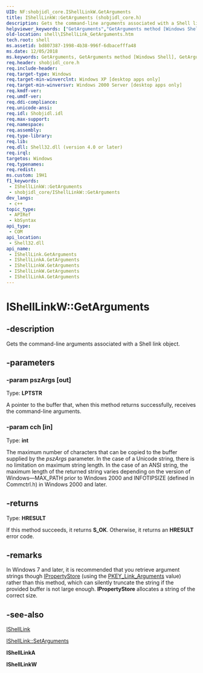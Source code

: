 ```yaml
---
UID: NF:shobjidl_core.IShellLinkW.GetArguments
title: IShellLinkW::GetArguments (shobjidl_core.h)
description: Gets the command-line arguments associated with a Shell link object.
helpviewer_keywords: ["GetArguments","GetArguments method [Windows Shell]","GetArguments method [Windows Shell]","IShellLink interface","GetArguments method [Windows Shell]","IShellLinkA interface","GetArguments method [Windows Shell]","IShellLinkW interface","IShellLink interface [Windows Shell]","GetArguments method","IShellLink::GetArguments","IShellLinkA interface [Windows Shell]","GetArguments method","IShellLinkA.GetArguments","IShellLinkA::GetArguments","IShellLinkW interface [Windows Shell]","GetArguments method","IShellLinkW.GetArguments","IShellLinkW::GetArguments","_win32_IShellLink_GetArguments","shell.IShellLink_GetArguments","shobjidl_core/IShellLink::GetArguments","shobjidl_core/IShellLinkA::GetArguments","shobjidl_core/IShellLinkW::GetArguments"]
old-location: shell\IShellLink_GetArguments.htm
tech.root: shell
ms.assetid: bd807387-1998-4b38-996f-6dbacefffa48
ms.date: 12/05/2018
ms.keywords: GetArguments, GetArguments method [Windows Shell], GetArguments method [Windows Shell],IShellLink interface, GetArguments method [Windows Shell],IShellLinkA interface, GetArguments method [Windows Shell],IShellLinkW interface, IShellLink interface [Windows Shell],GetArguments method, IShellLink::GetArguments, IShellLinkA interface [Windows Shell],GetArguments method, IShellLinkA.GetArguments, IShellLinkA::GetArguments, IShellLinkW interface [Windows Shell],GetArguments method, IShellLinkW.GetArguments, IShellLinkW::GetArguments, _win32_IShellLink_GetArguments, shell.IShellLink_GetArguments, shobjidl_core/IShellLink::GetArguments, shobjidl_core/IShellLinkA::GetArguments, shobjidl_core/IShellLinkW::GetArguments
req.header: shobjidl_core.h
req.include-header: 
req.target-type: Windows
req.target-min-winverclnt: Windows XP [desktop apps only]
req.target-min-winversvr: Windows 2000 Server [desktop apps only]
req.kmdf-ver: 
req.umdf-ver: 
req.ddi-compliance: 
req.unicode-ansi: 
req.idl: Shobjidl.idl
req.max-support: 
req.namespace: 
req.assembly: 
req.type-library: 
req.lib: 
req.dll: Shell32.dll (version 4.0 or later)
req.irql: 
targetos: Windows
req.typenames: 
req.redist: 
ms.custom: 19H1
f1_keywords:
 - IShellLinkW::GetArguments
 - shobjidl_core/IShellLinkW::GetArguments
dev_langs:
 - c++
topic_type:
 - APIRef
 - kbSyntax
api_type:
 - COM
api_location:
 - Shell32.dll
api_name:
 - IShellLink.GetArguments
 - IShellLinkA.GetArguments
 - IShellLinkW.GetArguments
 - IShellLinkW.GetArguments
 - IShellLinkA.GetArguments
---
```


# IShellLinkW::GetArguments


## -description

Gets the command-line arguments associated with a Shell link object.

## -parameters

### -param pszArgs [out]

Type: <b>LPTSTR</b>

A pointer to the buffer that, when this method returns successfully, receives the command-line arguments.

### -param cch [in]

Type: <b>int</b>

The maximum number of characters that can be copied to the buffer supplied by the <i>pszArgs</i> parameter. In the case of a Unicode string, there is no limitation on maximum string length. In the case of an ANSI string, the maximum length of the returned string varies depending on the version of Windows—MAX_PATH prior to Windows 2000 and INFOTIPSIZE (defined in Commctrl.h) in Windows 2000 and later.

## -returns

Type: <b>HRESULT</b>

If this method succeeds, it returns <b>S_OK</b>. Otherwise, it returns an <b>HRESULT</b> error code.

## -remarks

In Windows 7 and later, it is recommended that you retrieve argument strings though <a href="/windows/desktop/api/propsys/nn-propsys-ipropertystore">IPropertyStore</a> (using the <a href="/windows/desktop/properties/props-system-link-arguments">PKEY_Link_Arguments</a> value) rather than this method, which can silently truncate the string if the provided buffer is not large enough. <b>IPropertyStore</b> allocates a string of the correct size.

## -see-also

<a href="/windows/desktop/api/shobjidl_core/nn-shobjidl_core-ishelllinka">IShellLink</a>



<a href="/windows/desktop/api/shobjidl_core/nf-shobjidl_core-ishelllinka-setarguments">IShellLink::SetArguments</a>



<b>IShellLinkA</b>



<b>IShellLinkW</b>